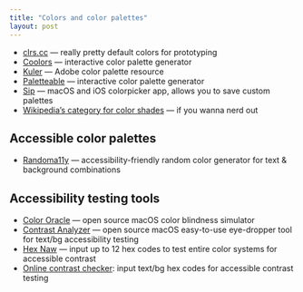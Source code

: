 ```yaml
---
title: "Colors and color palettes"
layout: post
---
```


- [clrs.cc](http://clrs.cc/) — really pretty default colors for prototyping
- [Coolors](https://coolors.co/app) — interactive color palette generator
- [Kuler](https://color.adobe.com/create/color-wheel/) — Adobe color palette resource
- [Paletteable](http://www.palettable.io/) — interactive color palette generator
- [Sip](http://sipapp.io/) — macOS and iOS colorpicker app, allows you to save custom palettes
- [Wikipedia’s category for color shades](https://en.wikipedia.org/wiki/Category:Shades_of_color_templates) — if you wanna nerd out

## Accessible color palettes
- [Randoma11y](https://randoma11y.com/) — accessibility-friendly random color generator for text &amp; background combinations

## Accessibility testing tools
- [Color Oracle](http://colororacle.org/) — open source macOS color blindness simulator
- [Contrast Analyzer](https://www.paciellogroup.com/resources/contrastanalyser/) — open source macOS easy-to-use eye-dropper tool for text/bg accessibility testing
- [Hex Naw](https://hexnaw.com/) — input up to 12 hex codes to test entire color systems for accessible contrast
- [Online contrast checker](http://webaim.org/resources/contrastchecker/): input text/bg hex codes for accessible contrast testing
